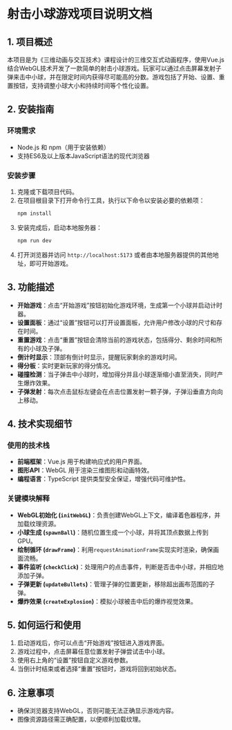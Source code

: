 # 射击小球游戏项目说明文档

## 1. 项目概述

本项目是为《三维动画与交互技术》课程设计的三维交互式动画程序，使用Vue.js结合WebGL技术开发了一款简单的射击小球游戏。玩家可以通过点击屏幕发射子弹来击中小球，并在限定时间内获得尽可能高的分数。游戏包括了开始、设置、重置按钮，支持调整小球大小和持续时间等个性化设置。

## 2. 安装指南

### 环境需求
- Node.js 和 npm（用于安装依赖）
- 支持ES6及以上版本JavaScript语法的现代浏览器

### 安装步骤
1. 克隆或下载项目代码。
2. 在项目根目录下打开命令行工具，执行以下命令以安装必要的依赖项：
   ```bash
   npm install
   ```
3. 安装完成后，启动本地服务器：
   ```bash
   npm run dev
   ```
4. 打开浏览器并访问 `http://localhost:5173` 或者由本地服务器提供的其他地址，即可开始游戏。

## 3. 功能描述

- **开始游戏**：点击“开始游戏”按钮初始化游戏环境，生成第一个小球并启动计时器。
- **设置面板**：通过“设置”按钮可以打开设置面板，允许用户修改小球的尺寸和存在时间。
- **重置游戏**：点击“重置”按钮会清除当前的游戏状态，包括得分、剩余时间和所有的小球及子弹。
- **倒计时显示**：顶部有倒计时显示，提醒玩家剩余的游戏时间。
- **得分板**：实时更新玩家的得分情况。
- **碰撞检测**：当子弹击中小球时，增加得分并且小球逐渐缩小直至消失，同时产生爆炸效果。
- **子弹发射**：每次点击鼠标左键会在点击位置发射一颗子弹，子弹沿垂直方向向上移动。

## 4. 技术实现细节

### 使用的技术栈
- **前端框架**：Vue.js 用于构建响应式的用户界面。
- **图形API**：WebGL 用于渲染三维图形和动画特效。
- **编程语言**：TypeScript 提供类型安全保证，增强代码可维护性。

### 关键模块解释
- **WebGL初始化 (`initWebGL`)**：负责创建WebGL上下文，编译着色器程序，并加载纹理资源。
- **小球生成 (`spawnBall`)**：随机位置生成一个小球，并将其顶点数据上传到GPU。
- **绘制循环 (`drawFrame`)**：利用`requestAnimationFrame`实现实时渲染，确保画面流畅。
- **事件监听 (`checkClick`)**：处理用户的点击事件，判断是否击中小球，并相应地添加子弹。
- **子弹更新 (`updateBullets`)**：管理子弹的位置更新，移除超出画布范围的子弹。
- **爆炸效果 (`createExplosion`)**：模拟小球被击中后的爆炸视觉效果。

## 5. 如何运行和使用

1. 启动游戏后，你可以点击“开始游戏”按钮进入游戏界面。
2. 游戏过程中，点击屏幕任意位置发射子弹尝试击中小球。
3. 使用右上角的“设置”按钮自定义游戏参数。
4. 当倒计时结束或者选择“重置”按钮时，游戏将回到初始状态。

## 6. 注意事项

- 确保浏览器支持WebGL，否则可能无法正确显示游戏内容。
- 图像资源路径需正确配置，以便顺利加载纹理。
